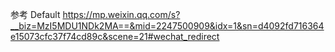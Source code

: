 参考
Default
https://mp.weixin.qq.com/s?__biz=MzI5MDU1NDk2MA==&mid=2247500909&idx=1&sn=d4092fd716364e15073cfc37f74cd89c&scene=21#wechat_redirect
